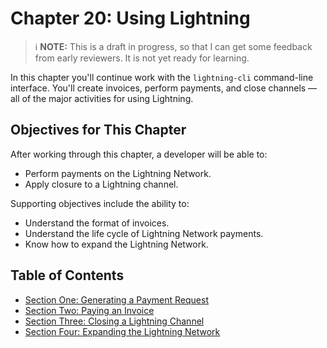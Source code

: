 # Chapter 20: Using Lightning

> :information_source: **NOTE:** This is a draft in progress, so that I can get some feedback from early reviewers. It is not yet ready for learning.

In this chapter you'll continue work with the `lightning-cli` command-line interface. You'll create invoices, perform payments, and close channels — all of the major activities for using Lightning.

## Objectives for This Chapter

After working through this chapter, a developer will be able to:

   * Perform payments on the Lightning Network.
   * Apply closure to a Lightning channel.
   
Supporting objectives include the ability to:

   * Understand the format of invoices.
   * Understand the life cycle of Lightning Network payments.
   * Know how to expand the Lightning Network.
   
## Table of Contents

* [Section One: Generating a Payment Request](20_1_Generate_a_Payment_Request.md)
* [Section Two: Paying an Invoice](20_2_Paying_a_Invoice.md)
* [Section Three: Closing a Lightning Channel](20_3_Closing_a_Channel.md)
* [Section Four: Expanding the Lightning Network](20_4_Lightning_Network_Review.md)
